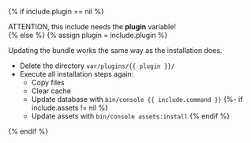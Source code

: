 {% if include.plugin == nil %}
<div class="alert alert-danger" role="alert">
ATTENTION, this include needs the <strong>plugin</strong> variable!
</div>
{% else %}
{% assign plugin = include.plugin %}

Updating the bundle works the same way as the installation does. 

- Delete the directory `var/plugins/{{ plugin }}/`
- Execute all installation steps again:
  - Copy files
  - Clear cache
  - Update database with `bin/console {{ include.command }}` 
{%- if include.assets != nil %}
  - Update assets with `bin/console assets:install` 
{% endif %}
  
{% endif %}
